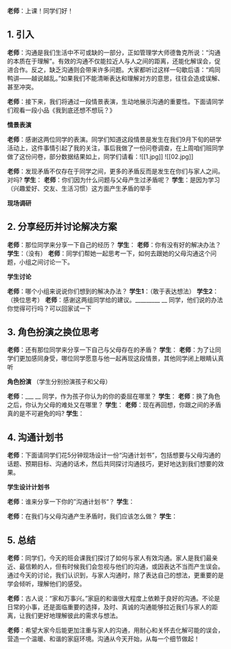 
**老师**：上课！同学们好！

## 1. 引入

**老师**：沟通是我们生活中不可或缺的一部分，正如管理学大师德鲁克所说：“沟通的本质在于理解”。有效的沟通不仅能拉近人与人之间的距离，还能化解误会，促进合作。反之，缺乏沟通则会带来许多问题。大家都听过这样一句歇后语：“鸡同鸭讲——越说越乱。”如果我们不能清晰表达和理解对方的意思，往往会造成误解、甚至冲突。

**老师**：接下来，我们将通过一段情景表演，生动地展示沟通的重要性。下面请同学们观看一段小品《我到底还想不想玩？》

**情景表演**

**老师**：感谢这两位同学的表演。同学们知道这段情景是发生在我们9月下旬的研学活动上，这件事情引起了我的关注，事后我做了一份问卷调查，在上周咱们班同学做了这份问卷，部分数据结果如上，同学们请看：![[1.jpg]]
![[02.jpg]]

**老师**：发现矛盾不仅存在于同学之间，更多的矛盾反而是发生在你们与家人之间。对吗?
**学生**：
**老师**：你们因为什么问题与父母产生过矛盾呢？
**学生**：是因为学习（兴趣爱好、交友、生活习惯）这方面产生矛盾的举手

**现场调研**

## 2.  分享经历并讨论解决方案 

**老师**：那位同学来分享一下自己的经历？
**学生**：
**老师**：你有没有好的解决办法？
**学生**：（没有）
**老师**：同学们帮她一起思考一下，如何去跟她的父母沟通这个问题，小组之间讨论一下。

**学生讨论**

**老师**：哪个小组来说说你们想到的解决办法？
**学生1**：（敢于表达想法）
**学生2**：（换位思考）
**老师**：感谢这两组同学给的建议。_________ __ 同学，他们说的办法你觉得可行吗？可以回家试一下

## 3. 角色扮演之换位思考 

**老师**：还有那位同学来分享一下自己与父母存在的矛盾？
**学生**：
**老师**：为了让同学们更加感同身受，哪位同学愿意与他一起再现这段情景，其他同学闭上眼睛认真听

**角色扮演** （学生分别扮演孩子和父母）

**老师**：___ __ 同学，作为孩子你认为的你的委屈在哪里？
**学生**：
**老师**：换了角色之后，你认为父母的难处又在哪里？
**学生**：
**老师**：现在再回想，你跟之间的矛盾真的是不可避免的吗?
**学生**：

## 4. 沟通计划书

**老师**：下面请同学们花5分钟现场设计一份“沟通计划书”，包括想要与父母沟通的话题、预期目标、沟通的话术，然后共同探讨沟通技巧，更好地达到我们想要的效果。

**学生设计计划书**

**老师**：谁来分享一下你的”沟通计划书“？
**学生**：

**老师**：在我们与父母沟通产生矛盾时，我们应该怎么做？
**学生**：

## 5. 总结

**老师**：同学们，今天的班会课我们探讨了如何与家人有效沟通。家人是我们最亲近、最信赖的人，但有时候我们会忽视与他们的沟通，或因表达不当而产生误会。通过今天的讨论，我们认识到，与家人沟通时，除了表达自己的想法，更重要的是学会倾听，理解他们的感受。

**老师**：古人说：“家和万事兴。”家庭的和谐很大程度上依赖于良好的沟通。不论是日常的小事，还是面临重要的选择，及时、真诚的沟通能够拉近我们与家人的距离，让我们更好地理解彼此的需求与想法。

**老师**：希望大家今后能更加注重与家人的沟通，用耐心和关怀去化解可能的误会，营造一个温暖、和谐的家庭环境。沟通从今天开始，从每一个细节做起！

